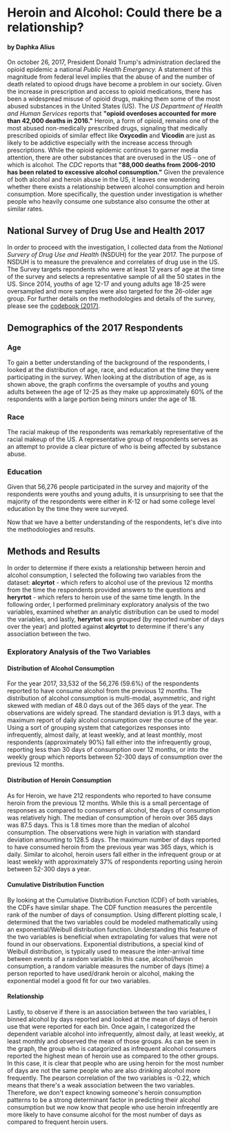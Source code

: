 # Heroin and Alcohol: Could there be a relationship?
#### by Daphka Alius

On october 26, 2017, President Donald Trump's administration declared the opioid epidemic a national *Public Health Emergency.* A statement of this magnitude from federal level implies that the abuse of and the number of death related to opiood drugs have become a problem in our society. Given the increase in prescription and access to opioid medications, there has been a widespread misuse of opioid drugs, making them some of the most abused substances in the United States (US). The *US Department of Health and Human Services* reports that **"opioid overdoses accounted for more than 42,000 deaths in 2016."** Heroin, a form of opioid, remains one of the most abused non-medically prescribed drugs, signaling that medically prescribed opioids of similar effect like **Oxycodin** and **Vicodin** are just as likely to be addictive especially with the increase access through prescriptions. While the opioid epidemic continues to garner media attention, there are other substances that are overused in the US - one of which is alcohol. The *CDC* reports that **"88,000 deaths from 2006-2010 has been related to excessive alcohol consumption."** Given the prevalence of both alcohol and heroin abuse in the US, it leaves one wondering whether there exists a relationship between alcohol consumption and heroin consumption. More specifically, the question under investigation is whether people who heavily consume one substance also consume the other at similar rates.

## National Survey of Drug Use and Health 2017
In order to proceed with the investigation, I collected data from the *National Survery of Drug Use and Health* (NSDUH) for the year 2017. The purpose of NSDUH is to measure the prevalence and correlates of drug use in the US. The Survey targets repondents who were at least 12 years of age at the time of the survey and selects a representative sample of all the 50 states in the US. Since 2014, youths of age 12-17 and young adults age 18-25 were oversampled and more samples were also targeted for the 26-older age group. For further details on the methodologies and details of the survey, please see the [ codebook (2017)](http://samhda.s3-us-gov-west-1.amazonaws.com/s3fs-public/field-uploads-protected/studies/NSDUH-2017/NSDUH-2017-datasets/NSDUH-2017-DS0001/NSDUH-2017-DS0001-info/NSDUH-2017-DS0001-info-codebook.pdf).


## Demographics of the 2017 Respondents
### Age


To gain a better understanding of the background of the respondents, I looked at the distribution of age, race, and education at the time they were participating in the survey. When looking at the distribution of age, as is shown above, the graph confirms the oversample of youths and young adults between the age of 12-25 as they make up approximately 60% of the respondents with a large portion being minors under the age of 18.

### Race

The racial makeup of the respondents was remarkably representative of the racial makeup of the US. A representative group of respondents serves as an attempt to provide a clear picture of who is being affected by substance abuse.

### Education

Given that 56,276 people participated in the survey and majority of the respondents were youths and young adults, it is unsurprising to see that the majority of the respondents were either in K-12 or had some college level education by the time they were surveyed.

Now that we have a better understanding of the respondents, let's dive into the methodologies and results.


## Methods and Results
In order to determine if there exists a relationship between heroin and alcohol consumption, I selected the following two variables from the dataset: **alcyrtot** - which refers to alcohol use of the previous 12 months from the time the respondents provided answers to the questions  and **heryrtot** - which refers to heroin use of the same time length. In the following order, I performed preliminary exploratory analysis of the two variables, examined whether an analytic distribution can be used to model the variables, and lastly, **heryrtot** was grouped (by reported number of days over the year) and plotted against **alcyrtot** to determine if there's any association between the two.

### Exploratory Analysis of the Two Variables
#### Distribution of Alcohol Consumption

For the year 2017, 33,532 of the 56,276 (59.6%) of the respondents reported to have consume alcohol from the previous 12 months. The distribution of alcohol consumption is multi-modal, asymmetric, and right skewed with median of 48.0 days out of the 365 days of the year. The observations are widely spread. The standard deviation is 91.3 days, with a maximum report of daily alcohol consumption over the course of the year. Using a sort of grouping system that categorizes responses into infrequently, almost daily, at least weekly, and at least monthly, most respondents (approximately 90%) fall either into the infrequently group, reporting less than 30 days of consumption over 12 months, or into the weekly group which reports between 52-300 days of consumption over the previous 12 months.

#### Distribution of Heroin Consumption
As for Heroin, we have 212 respondents who reported to have consume heroin from the previous 12 months. While this is a small percentage of responses as compared to consumers of alcohol, the days of consumption was relatively high. The median of consumption of heroin over 365 days was 87.5 days. This is 1.8 times more than the median of alcohol consumption. The observations were high in variation with standard deviation amounting to 128.5 days. The maximum number of days reported to have consumed heroin from the previous year was 365 days, which is daily. Similar to alcohol, heroin users fall either in the infrequent group or at least weekly with approximately 37% of respondents reporting using heroin between 52-300 days a year.

#### Cumulative Distribution Function

By looking at the Cumulative Distribution Function (CDF) of both variables, the CDFs have similar shape. The CDF function measures the percentile rank of the number of days of consumption. Using different plotting scale, I determined that the two variables could be modeled mathematically using an exponential/Weibull distribution function. Understanding this feature of the two variables is beneficial when extrapolating for values that were not found in our observations. Exponential distributions, a special kind of Weibull distribution, is typically used to measure the inter-arrival time between events of a random variable. In this case,  alcohol/heroin consumption, a random variable measures the number of days (time) a person reported to have used/drank heroin or alcohol, making the exponential model a good fit for our two variables.

#### Relationship


Lastly, to observe if there is an association between the two variables, I binned alcohol by days reported and looked at the mean of days of heroin use that were reported for each bin. Once again, I categorized the dependent variable alcohol into infrequently, almost daily, at least weekly, at least monthly and observed the mean of those groups. As can be seen in the graph, the group who is catagorized as infrequent alcohol consumers reported the highest mean of heroin use as compared to the other groups. In this case, it is clear that people who are using heroin for the most number of days are not the same people who are also drinking alcohol more frequently. The pearson correlation of the two variables is -0.22, which means that there's a weak association between the two variables. Therefore, we don't expect knowing someone's heroin consumption patterns to be a strong determinant factor in predicting their alcohol consumption but we now know that people who use heroin infreqently are more likely to have consume alcohol for the most number of days as compared to frequent heroin users. 